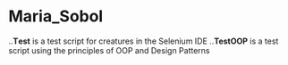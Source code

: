 # Maria_Sobol

..**Тest** is a test script for creatures in the Selenium IDE
..**TestOOP** is a test script using the principles of OOP and Design Patterns
